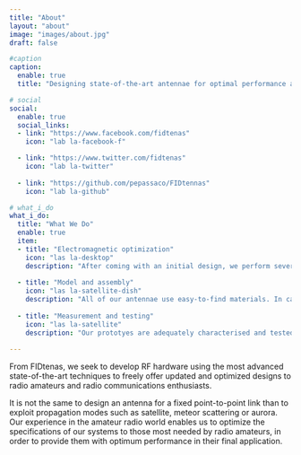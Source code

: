 ```yaml
---
title: "About"
layout: "about"
image: "images/about.jpg"
draft: false

#caption
caption:
  enable: true
  title: "Designing state-of-the-art antennae for optimal performance at 50 MHz and up"

# social
social:
  enable: true
  social_links:
  - link: "https://www.facebook.com/fidtenas"
    icon: "lab la-facebook-f"

  - link: "https://www.twitter.com/fidtenas"
    icon: "lab la-twitter"
    
  - link: "https://github.com/pepassaco/FIDtennas"
    icon: "lab la-github"

# what_i_do
what_i_do:
  title: "What We Do"
  enable: true
  item:
  - title: "Electromagnetic optimization"
    icon: "las la-desktop"
    description: "After coming with an initial design, we perform several EM simulations in order to optimise our antennae and achieve the required specifications."
    
  - title: "Model and assembly"
    icon: "las la-satellite-dish"
    description: "All of our antennae use easy-to-find materials. In case of needing any special part, they are computer modeled, 3D printed and published so that anyone can print one."
    
  - title: "Measurement and testing"
    icon: "las la-satellite"
    description: "Our prototyes are adequately characterised and tested before publishing any design plans. All of the results of the different measurements are also made public."
 
---
```


From FIDtenas, we seek to develop RF hardware using the most advanced state-of-the-art techniques to freely offer updated and optimized designs to radio amateurs and radio communications enthusiasts.

It is not the same to design an antenna for a fixed point-to-point link than to exploit propagation modes such as satellite, meteor scattering or aurora. Our experience in the amateur radio world enables us to optimize the specifications of our systems to those most needed by radio amateurs, in order to provide them with optimum performance in their final application.

